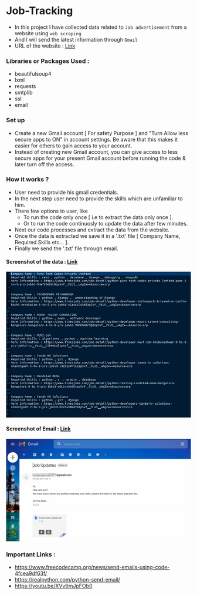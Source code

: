 # Job-Tracking

- In this project I have collected data related to `Job advertisement` from a website using `web scraping `
- And I will send the latest information through `Gmail`
- URL of the website : [Link](https://www.timesjobs.com/candidate/job-search.html?searchType=personalizedSearch&from=submit&txtKeywords=python&txtLocation=) 

### Libraries or Packages Used :
- beautifulsoup4
- lxml
- requests
- smtplib
- ssl
- email

### Set up
- Create a new Gmail account [ For safety Purpose ] and "Turn Allow less secure apps to ON" in account settings. Be aware that this makes it easier for others to gain access to your account. 
- Instead of creating new Gmail account, you can give access to less secure apps for your present Gmail account before running the code & later turn off the access.

### How it works ?
- User need to provide his gmail credentials.
- In the next step user need to provide the skills which are unfamiliar to him.
- There few options to user, like
  - To run the code only once [ i.e to extract the data only once ].
  - Or to run the code continuosly to update the data after few minutes.
- Next our code processes and extract the data from the website.
- Once the data is extracted we save it in a '.txt' file [ Company Name, Required Skills etc... ].
- Finally we send the '.txt' file through email.

#### Screenshot of the data : [Link](/images/img_1.png)

![](https://github.com/giridhar04/Job-Tracking/blob/main/images/img_1.png)

#### Screenshot of Email : [Link](/images/img_2.png)

![](https://github.com/giridhar04/Job-Tracking/blob/main/images/img_2.png)

### Important Links :
- https://www.freecodecamp.org/news/send-emails-using-code-4fcea9df63f/ 
- https://realpython.com/python-send-email/ 
- https://youtu.be/XVv6mJpFOb0
